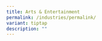 ```yaml
---
title: Arts & Entertainment
permalink: /industries/permalink/
variant: tiptap
description: ""
---
```

<p></p>